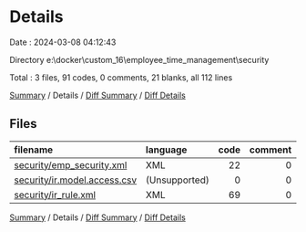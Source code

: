 # Details

Date : 2024-03-08 04:12:43

Directory e:\\docker\\custom_16\\employee_time_management\\security

Total : 3 files,  91 codes, 0 comments, 21 blanks, all 112 lines

[Summary](results.md) / Details / [Diff Summary](diff.md) / [Diff Details](diff-details.md)

## Files
| filename | language | code | comment | blank | total |
| :--- | :--- | ---: | ---: | ---: | ---: |
| [security/emp_security.xml](/security/emp_security.xml) | XML | 22 | 0 | 8 | 30 |
| [security/ir.model.access.csv](/security/ir.model.access.csv) | (Unsupported) | 0 | 0 | 0 | 0 |
| [security/ir_rule.xml](/security/ir_rule.xml) | XML | 69 | 0 | 13 | 82 |

[Summary](results.md) / Details / [Diff Summary](diff.md) / [Diff Details](diff-details.md)